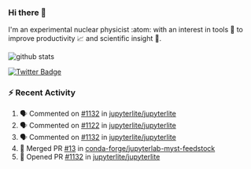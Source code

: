 ### Hi there 👋 

I'm an experimental nuclear physicist :atom: with an interest in tools :wrench: to improve productivity :chart_with_upwards_trend: and scientific insight :telescope:.

![github stats](https://github-readme-stats.vercel.app/api?username=agoose77&show_icons=true&hide_rank=true&hide_title=true&bg_color=30,e76445,904e95&text_color=efe3ec&icon_color=efe3ec)
<!--
**agoose77/agoose77** is a ✨ _special_ ✨ repository because its `README.md` (this file) appears on your GitHub profile.

Here are some ideas to get you started:

- 🔭 I’m currently working on ...
- 🌱 I’m currently learning ...
- 👯 I’m looking to collaborate on ...
- 🤔 I’m looking for help with ...
- 💬 Ask me about ...
- 📫 How to reach me: ...
- 😄 Pronouns: ...
- ⚡ Fun fact: ...
-->

[![Twitter Badge](https://img.shields.io/twitter/follow/agoose77?style=flat-square&logo=Twitter&logoColor=white&color=cornflowerblue)](https://twitter.com/agoose77)

### :zap: Recent Activity

<!--START_SECTION:activity-->
1. 🗣 Commented on [#1132](https://github.com/jupyterlite/jupyterlite/pull/1132#issuecomment-1698687536) in [jupyterlite/jupyterlite](https://github.com/jupyterlite/jupyterlite)
2. 🗣 Commented on [#1122](https://github.com/jupyterlite/jupyterlite/issues/1122#issuecomment-1698686071) in [jupyterlite/jupyterlite](https://github.com/jupyterlite/jupyterlite)
3. 🗣 Commented on [#1132](https://github.com/jupyterlite/jupyterlite/pull/1132#issuecomment-1698098029) in [jupyterlite/jupyterlite](https://github.com/jupyterlite/jupyterlite)
4. 🎉 Merged PR [#13](https://github.com/conda-forge/jupyterlab-myst-feedstock/pull/13) in [conda-forge/jupyterlab-myst-feedstock](https://github.com/conda-forge/jupyterlab-myst-feedstock)
5. 💪 Opened PR [#1132](https://github.com/jupyterlite/jupyterlite/pull/1132) in [jupyterlite/jupyterlite](https://github.com/jupyterlite/jupyterlite)
<!--END_SECTION:activity-->
